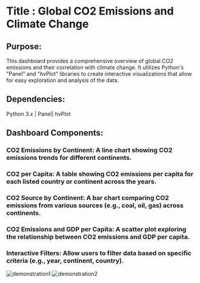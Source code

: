 # Title :  Global CO2 Emissions and Climate Change 

## Purpose:
This dashboard provides a comprehensive overview of global CO2 emissions and their correlation with climate change. It utilizes Python's "Panel" and "hvPlot" libraries to create interactive visualizations that allow for easy exploration and analysis of the data.

## Dependencies:
Python 3.x |
Panel|
hvPlot

## Dashboard Components:

### CO2 Emissions by Continent: A line chart showing CO2 emissions trends for different continents.
### CO2 per Capita: A table showing CO2 emissions per capita for each listed country or continent across the years.
### CO2 Source by Continent: A bar chart comparing CO2 emissions from various sources (e.g., coal, oil, gas) across continents.
### CO2 Emissions and GDP per Capita: A scatter plot exploring the relationship between CO2 emissions and GDP per capita.
### Interactive Filters: Allow users to filter data based on specific criteria (e.g., year, continent, country).

![demonstration1](https://github.com/user-attachments/assets/c7a82c84-bd32-4277-8f10-4625f1e57556)
![demonstration2](https://github.com/user-attachments/assets/cc0f2972-06ba-48e1-8b41-f11531ed8c39)


